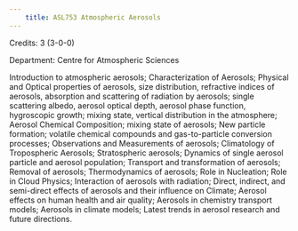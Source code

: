 ```yaml
---
    title: ASL753 Atmospheric Aerosols
---
```

Credits: 3 (3-0-0)

Department: Centre for Atmospheric Sciences

Introduction to atmospheric aerosols; Characterization of Aerosols; Physical and Optical properties of aerosols, size distribution, refractive indices of aerosols, absorption and scattering of radiation by aerosols; single scattering albedo, aerosol optical depth, aerosol phase function, hygroscopic growth; mixing state, vertical distribution in the atmosphere; Aerosol Chemical Composition; mixing state of aerosols; New particle formation; volatile chemical compounds and gas-to-particle conversion processes; Observations and Measurements of aerosols; Climatology of Tropospheric Aerosols; Stratospheric aerosols; Dynamics of single aerosol particle and aerosol population; Transport and transformation of aerosols; Removal of aerosols; Thermodynamics of aerosols; Role in Nucleation; Role in Cloud Physics; Interaction of aerosols with radiation; Direct, indirect, and semi-direct effects of aerosols and their influence on Climate; Aerosol effects on human health and air quality; Aerosols in chemistry transport models; Aerosols in climate models; Latest trends in aerosol research and future directions.